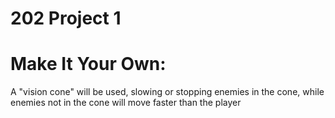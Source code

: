 # 202 Project 1


# Make It Your Own:
A "vision cone" will be used, slowing or stopping enemies in the cone, while enemies not in the cone will move faster than the player
